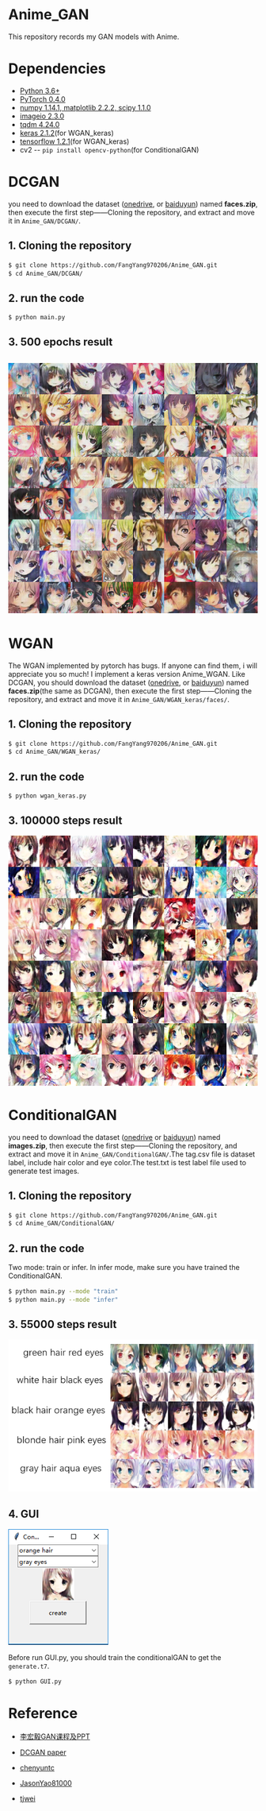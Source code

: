 # Anime_GAN
This repository records my GAN models with Anime. 

# Dependencies
* [Python 3.6+](https://www.continuum.io/downloads)
* [PyTorch 0.4.0](http://pytorch.org/)
* [numpy 1.14.1, matplotlib 2.2.2, scipy 1.1.0](https://www.scipy.org/install.html)
* [imageio 2.3.0](https://pypi.org/project/imageio/)
* [tqdm 4.24.0](https://pypi.org/project/tqdm/)
* [keras 2.1.2](https://keras.io/#installation)(for WGAN_keras)
* [tensorflow 1.2.1](https://www.tensorflow.org/install/)(for WGAN_keras)
* cv2 -- `pip install opencv-python`(for ConditionalGAN)

# DCGAN
you need to download the dataset ([onedrive](https://1drv.ms/u/s!AgBYzHhocQD4g0_Fr-mC-DYfWahJ), or [baiduyun](https://pan.baidu.com/s/1X1VMRBOvAHX344g_8zds5w)) named **faces.zip**, then execute the first step——Cloning the repository, and extract and move it in `Anime_GAN/DCGAN/`.
## 1. Cloning the repository
```bash
$ git clone https://github.com/FangYang970206/Anime_GAN.git
$ cd Anime_GAN/DCGAN/
```
## 2. run the code
```bash
$ python main.py 
```
## 3. 500 epochs result
![](result/DCGAN_500.png)
---
# WGAN
The WGAN implemented by pytorch has bugs. If anyone can find them, i will appreciate you so much! 
I implement a keras version Anime_WGAN. Like DCGAN, you should download the dataset ([onedrive](https://1drv.ms/u/s!AgBYzHhocQD4g0_Fr-mC-DYfWahJ), or [baiduyun](https://pan.baidu.com/s/1X1VMRBOvAHX344g_8zds5w)) named **faces.zip**(the same as DCGAN), then execute the first step——Cloning the repository, and extract and move it in `Anime_GAN/WGAN_keras/faces/`.
## 1. Cloning the repository
```bash
$ git clone https://github.com/FangYang970206/Anime_GAN.git
$ cd Anime_GAN/WGAN_keras/
```
## 2. run the code
```bash
$ python wgan_keras.py 
```
## 3. 100000 steps result
![](result/wgan_keras_result.png)
# ConditionalGAN
you need to download the dataset ([onedrive](https://1drv.ms/u/s!AgBYzHhocQD4g3n4vJSQ9s6ZUZOQ) or [baiduyun](https://pan.baidu.com/s/1kej5gGf4LOziiq2HfHDFzA)) named **images.zip**, then execute the first step——Cloning the repository, and extract and move it in `Anime_GAN/ConditionalGAN/`.The tag.csv file is dataset label, include hair color and eye color.The test.txt is test label file used to generate test images.
## 1. Cloning the repository
```bash
$ git clone https://github.com/FangYang970206/Anime_GAN.git
$ cd Anime_GAN/ConditionalGAN/
```
## 2. run the code
Two mode: train or infer. In infer mode, make sure you have trained the ConditionalGAN.
```bash
$ python main.py --mode "train"
$ python main.py --mode "infer"  
```
## 3. 55000 steps result
![](result/ConditionalGAN_55000.png)

## 4. GUI
![](ConditionalGAN/GUI.png)

Before run GUI.py, you should train the conditionalGAN to get the `generate.t7`.
```bash
$ python GUI.py
```

# Reference

* [李宏毅GAN课程及PPT][1]
* [DCGAN paper][2]
* [chenyuntc][3]
* [JasonYao81000][4]
* [tjwei][5]


  [1]: http://speech.ee.ntu.edu.tw/~tlkagk/courses_MLDS18.html
  [2]: http://arxiv.org/abs/1511.06434
  [3]: https://github.com/chenyuntc/pytorch-GAN
  [4]: https://github.com/JasonYao81000/MLDS2018SPRING/tree/master/hw3
  [5]: https://github.com/tjwei/GANotebooks/blob/master/wgan2-keras.ipynb
  